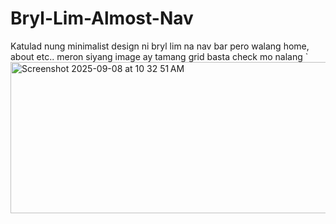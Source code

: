 # Bryl-Lim-Almost-Nav
Katulad nung minimalist design ni bryl lim na nav bar pero walang home, about etc.. meron siyang image ay tamang grid basta check mo nalang
`<img width="989" height="242" alt="Screenshot 2025-09-08 at 10 32 51 AM" src="https://github.com/user-attachments/assets/abcb51e8-d6a9-485d-b0fe-d5165e2f34e7" />

